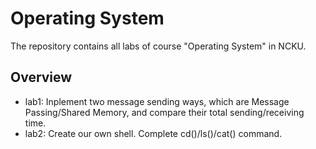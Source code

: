 # Operating System
The repository contains all labs of course "Operating System" in NCKU.
## Overview
- lab1: Inplement two message sending ways, which are Message Passing/Shared Memory, and compare their total sending/receiving time.
- lab2: Create our own shell. Complete cd()/ls()/cat() command.
